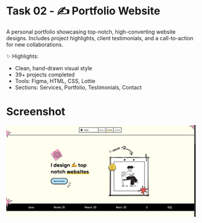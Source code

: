 # Task 02 - ✍️ Portfolio Website
A personal portfolio showcasing top-notch, high-converting website designs. Includes project highlights, client testimonials, and a call-to-action for new collaborations.

✨ Highlights:

- Clean, hand-drawn visual style
- 39+ projects completed
- Tools: Figma, HTML, CSS, Lottie
- Sections: Services, Portfolio, Testimonials, Contact

# Screenshot
![Screenshot](screenshot.png?raw=true "screenshot")
